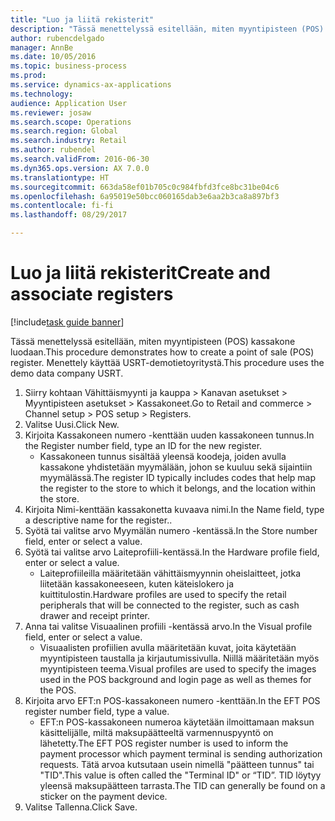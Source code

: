 ```yaml
--- 
title: "Luo ja liitä rekisterit"
description: "Tässä menettelyssä esitellään, miten myyntipisteen (POS) kassakone luodaan."
author: rubencdelgado
manager: AnnBe
ms.date: 10/05/2016
ms.topic: business-process
ms.prod: 
ms.service: dynamics-ax-applications
ms.technology: 
audience: Application User
ms.reviewer: josaw
ms.search.scope: Operations
ms.search.region: Global
ms.search.industry: Retail
ms.author: rubendel
ms.search.validFrom: 2016-06-30
ms.dyn365.ops.version: AX 7.0.0
ms.translationtype: HT
ms.sourcegitcommit: 663da58ef01b705c0c984fbfd3fce8bc31be04c6
ms.openlocfilehash: 6a95019e50bcc060165dab3e6aa2b3ca8a897bf3
ms.contentlocale: fi-fi
ms.lasthandoff: 08/29/2017

---
```

# <a name="create-and-associate-registers"></a><span data-ttu-id="167c1-103">Luo ja liitä rekisterit</span><span class="sxs-lookup"><span data-stu-id="167c1-103">Create and associate registers</span></span>

[!include[task guide banner](../includes/task-guide-banner.md)]

<span data-ttu-id="167c1-104">Tässä menettelyssä esitellään, miten myyntipisteen (POS) kassakone luodaan.</span><span class="sxs-lookup"><span data-stu-id="167c1-104">This procedure demonstrates how to create a point of sale (POS) register.</span></span> <span data-ttu-id="167c1-105">Menettely käyttää USRT-demotietoyritystä.</span><span class="sxs-lookup"><span data-stu-id="167c1-105">This procedure uses the demo data company USRT.</span></span>

1. <span data-ttu-id="167c1-106">Siirry kohtaan Vähittäismyynti ja kauppa > Kanavan asetukset > Myyntipisteen asetukset > Kassakoneet.</span><span class="sxs-lookup"><span data-stu-id="167c1-106">Go to Retail and commerce > Channel setup > POS setup > Registers.</span></span>
2. <span data-ttu-id="167c1-107">Valitse Uusi.</span><span class="sxs-lookup"><span data-stu-id="167c1-107">Click New.</span></span>
3. <span data-ttu-id="167c1-108">Kirjoita Kassakoneen numero -kenttään uuden kassakoneen tunnus.</span><span class="sxs-lookup"><span data-stu-id="167c1-108">In the Register number field, type an ID for the new register.</span></span>
    * <span data-ttu-id="167c1-109">Kassakoneen tunnus sisältää yleensä koodeja, joiden avulla kassakone yhdistetään myymälään, johon se kuuluu sekä sijaintiin myymälässä.</span><span class="sxs-lookup"><span data-stu-id="167c1-109">The register ID typically includes codes that help map the register to the store to which it belongs, and the location within the store.</span></span>  
4. <span data-ttu-id="167c1-110">Kirjoita Nimi-kenttään kassakonetta kuvaava nimi.</span><span class="sxs-lookup"><span data-stu-id="167c1-110">In the Name field, type a descriptive name for the register..</span></span>
5. <span data-ttu-id="167c1-111">Syötä tai valitse arvo Myymälän numero -kentässä.</span><span class="sxs-lookup"><span data-stu-id="167c1-111">In the Store number field, enter or select a value.</span></span>
6. <span data-ttu-id="167c1-112">Syötä tai valitse arvo Laiteprofiili-kentässä.</span><span class="sxs-lookup"><span data-stu-id="167c1-112">In the Hardware profile field, enter or select a value.</span></span>
    * <span data-ttu-id="167c1-113">Laiteprofiileilla määritetään vähittäismyynnin oheislaitteet, jotka liitetään kassakoneeseen, kuten käteislokero ja kuittitulostin.</span><span class="sxs-lookup"><span data-stu-id="167c1-113">Hardware profiles are used to specify the retail peripherals that will be connected to the register, such as cash drawer and receipt printer.</span></span>  
7. <span data-ttu-id="167c1-114">Anna tai valitse Visuaalinen profiili -kentässä arvo.</span><span class="sxs-lookup"><span data-stu-id="167c1-114">In the Visual profile field, enter or select a value.</span></span>
    * <span data-ttu-id="167c1-115">Visuaalisten profiilien avulla määritetään kuvat, joita käytetään myyntipisteen taustalla ja kirjautumissivulla. Niillä määritetään myös myyntipisteen teema.</span><span class="sxs-lookup"><span data-stu-id="167c1-115">Visual profiles are used to specify the images used in the POS background and login page as well as themes for the POS.</span></span>  
8. <span data-ttu-id="167c1-116">Kirjoita arvo EFT:n POS-kassakoneen numero -kenttään.</span><span class="sxs-lookup"><span data-stu-id="167c1-116">In the EFT POS register number field, type a value.</span></span>
    * <span data-ttu-id="167c1-117">EFT:n POS-kassakoneen numeroa käytetään ilmoittamaan maksun käsittelijälle, miltä maksupäätteeltä varmennuspyyntö on lähetetty.</span><span class="sxs-lookup"><span data-stu-id="167c1-117">The EFT POS register number is used to inform the payment processor which payment terminal is sending authorization requests.</span></span> <span data-ttu-id="167c1-118">Tätä arvoa kutsutaan usein nimellä "päätteen tunnus" tai "TID".</span><span class="sxs-lookup"><span data-stu-id="167c1-118">This value is often called the "Terminal ID" or “TID”.</span></span> <span data-ttu-id="167c1-119">TID löytyy yleensä maksupäätteen tarrasta.</span><span class="sxs-lookup"><span data-stu-id="167c1-119">The TID can generally be found on a sticker on the payment device.</span></span>  
9. <span data-ttu-id="167c1-120">Valitse Tallenna.</span><span class="sxs-lookup"><span data-stu-id="167c1-120">Click Save.</span></span>


